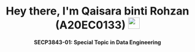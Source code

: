 <div id="profileView" align="center">
  <h1>
  Hey there, I'm Qaisara binti Rohzan (A20EC0133)
  <img src="https://media.giphy.com/media/hvRJCLFzcasrR4ia7z/giphy.gif" width="30px"/>
</h1>
  <h4 align="center">SECP3843-01: Special Topic in Data Engineering</h4>
</div>
